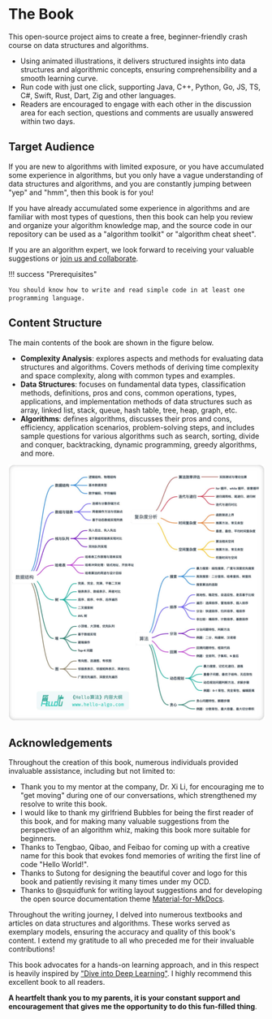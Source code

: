 # The Book

This open-source project aims to create a free, beginner-friendly crash course on data structures and algorithms.

- Using animated illustrations, it delivers structured insights into data structures and algorithmic concepts, ensuring comprehensibility and a smooth learning curve.
- Run code with just one click, supporting Java, C++, Python, Go, JS, TS, C#, Swift, Rust, Dart, Zig and other languages.
- Readers are encouraged to engage with each other in the discussion area for each section, questions and comments are usually answered within two days.

## Target Audience

If you are new to algorithms with limited exposure, or you have accumulated some experience in algorithms, but you only have a vague understanding of data structures and algorithms, and you are constantly jumping between "yep" and "hmm", then this book is for you!

If you have already accumulated some experience in algorithms and are familiar with most types of questions, then this book can help you review and organize your algorithm knowledge map, and the source code in our repository can be used as a "algorithm toolkit" or "algorithm cheat sheet".

If you are an algorithm expert, we look forward to receiving your valuable suggestions or [join us and collaborate](https://www.hello-algo.com/chapter_appendix/contribution/).

!!! success "Prerequisites"

    You should know how to write and read simple code in at least one programming language.

## Content Structure

The main contents of the book are shown in the figure below.

- **Complexity Analysis**: explores aspects and methods for evaluating data structures and algorithms. Covers methods of deriving time complexity and space complexity, along with common types and examples.
- **Data Structures**: focuses on fundamental data types, classification methods, definitions, pros and cons, common operations, types, applications, and implementation methods of data structures such as array, linked list, stack, queue, hash table, tree, heap, graph, etc.
- **Algorithms**: defines algorithms, discusses their pros and cons, efficiency, application scenarios, problem-solving steps, and includes sample questions for various algorithms such as search, sorting, divide and conquer, backtracking, dynamic programming, greedy algorithms, and more.

![Hello Algo content structure](about_the_book.assets/hello_algo_mindmap.jpg)

## Acknowledgements

Throughout the creation of this book, numerous individuals provided invaluable assistance, including but not limited to:

- Thank you to my mentor at the company, Dr. Xi Li, for encouraging me to "get moving" during one of our conversations, which strengthened my resolve to write this book.
- I would like to thank my girlfriend Bubbles for being the first reader of this book, and for making many valuable suggestions from the perspective of an algorithm whiz, making this book more suitable for beginners.
- Thanks to Tengbao, Qibao, and Feibao for coming up with a creative name for this book that evokes fond memories of writing the first line of code "Hello World!".
- Thanks to Sutong for designing the beautiful cover and logo for this book and patiently revising it many times under my OCD.
- Thanks to @squidfunk for writing layout suggestions and for developing the open source documentation theme [Material-for-MkDocs](https://github.com/squidfunk/mkdocs-material/tree/master).

Throughout the writing journey, I delved into numerous textbooks and articles on data structures and algorithms. These works served as exemplary models, ensuring the accuracy and quality of this book's content. I extend my gratitude to all who preceded me for their invaluable contributions!

This book advocates for a hands-on learning approach, and in this respect is heavily inspired by ["Dive into Deep Learning"](https://github.com/d2l-ai/d2l-zh). I highly recommend this excellent book to all readers.

**A heartfelt thank you to my parents, it is your constant support and encouragement that gives me the opportunity to do this fun-filled thing**.
